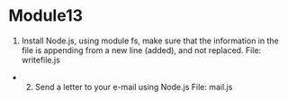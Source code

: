 # Module13

1. Install Node.js, using module fs, make sure that the information in the file is appending from a new line (added), and not replaced.
File: writefile.js

* 2. Send a letter to your e-mail using Node.js
File: mail.js
